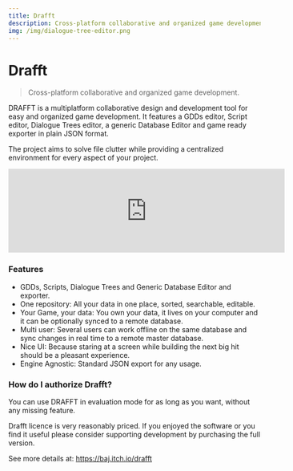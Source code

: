 ```yaml
---
title: Drafft
description: Cross-platform collaborative and organized game development. Dialogue Tree Editor, GDDs Editor, Scripting Editor, and More!
img: /img/dialogue-tree-editor.png
---
```


# Drafft

> Cross-platform collaborative and organized game development.

DRAFFT is a multiplatform collaborative design and development tool for easy and organized game development. It features a GDDs editor, Script editor, Dialogue Trees editor, a generic Database Editor and game ready exporter in plain JSON format.

The project aims to solve file clutter while providing a centralized environment for every aspect of your project.

<div class='iframe-container'>
<iframe src="https://itch.io/embed/850148?bg_color=1d1f22&amp;fg_color=c5c8c6&amp;link_color=7c5875&amp;border_color=505357" width="552" height="167" frameborder="0"><a href="https://baj.itch.io/drafft">drafft by baj</a></iframe>
</div>


### Features

- GDDs, Scripts, Dialogue Trees and Generic Database Editor and exporter.
- One repository: All your data in one place, sorted, searchable, editable.
- Your Game, your data: You own your data, it lives on your computer and it can be optionally synced to a remote database.
- Multi user: Several users can work offline on the same database and sync changes in real time to a remote master database.
- Nice UI: Because staring at a screen while building the next big hit should be a pleasant experience.
- Engine Agnostic: Standard JSON export for any usage.


### How do I authorize Drafft?

You can use DRAFFT in evaluation mode for as long as you want, without any missing feature.

Drafft licence is very reasonably priced. If you enjoyed the software or you find it useful please consider supporting development by purchasing the full version.

See more details at: https://baj.itch.io/drafft
